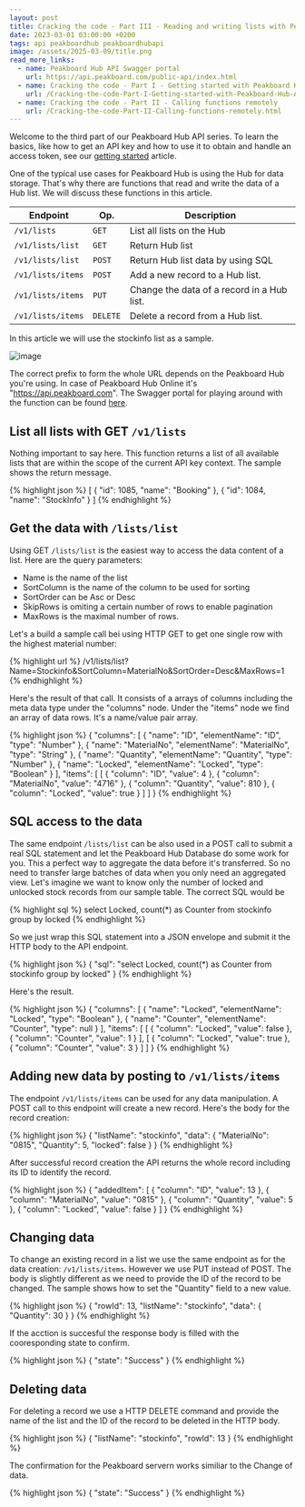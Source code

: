 ```yaml
---
layout: post
title: Cracking the code - Part III - Reading and writing lists with Peakboard Hub API
date: 2023-03-01 03:00:00 +0200
tags: api peakboardhub peakboardhubapi
image: /assets/2025-03-09/title.png
read_more_links:
  - name: Peakboard Hub API Swagger portal
    url: https://api.peakboard.com/public-api/index.html
  - name: Cracking the code - Part I - Getting started with Peakboard Hub API
    url: /Cracking-the-code-Part-I-Getting-started-with-Peakboard-Hub-API.html
  - name: Cracking the code - Part II - Calling functions remotely
    url: /Cracking-the-code-Part-II-Calling-functions-remotely.html
---
```


Welcome to the third part of our Peakboard Hub API series. To learn the basics, like how to get an API key and how to use it to obtain and handle an access token, see our [getting started](/Cracking-the-code-Part-I-Getting-started-with-Peakboard-Hub-API.html) article.

One of the typical use cases for Peakboard Hub is using the Hub for data storage. That's why there are functions that read and write the data of a Hub list. We will discuss these functions in this article.

| Endpoint          | Op.      | Description                                |
| ----------------- | -------- | ------------------------------------------ |
| `/v1/lists`       | `GET`    | List all lists on the Hub                  |
| `/v1/lists/list`  | `GET`    | Return Hub list                            |
| `/v1/lists/list`  | `POST`   | Return Hub list data by using SQL          |
| `/v1/lists/items` | `POST`   | Add a new record to a Hub list.            |
| `/v1/lists/items` | `PUT`    | Change the data of a record in a Hub list. |
| `/v1/lists/items` | `DELETE` | Delete a record from a Hub list.           |

In this article we will use the stockinfo list as a sample.

![image](/assets/2025-03-09/010.png)

The correct prefix to form the whole URL depends on the Peakboard Hub you're using. In case of Peakboard Hub Online it's "https://api.peakboard.com". The Swagger portal for playing around with the function can be found [here](https://api.peakboard.com/public-api/index.html).

## List all lists with GET `/v1/lists`

Nothing important to say here. This function returns a list of all available lists that are within the scope of the current API key context.
The sample shows the return message.

{% highlight json %}
[
{
"id": 1085,
"name": "Booking"
},
{
"id": 1084,
"name": "StockInfo"
}
]
{% endhighlight %}

## Get the data with `/lists/list`

Using GET `/lists/list` is the easiest way to access the data content of a list. Here are the query parameters:

- Name is the name of the list
- SortColumn is the name of the column to be used for sorting
- SortOrder can be Asc or Desc
- SkipRows is omiting a certain number of rows to enable pagination
- MaxRows is the maximal number of rows.

Let's a build a sample call bei using HTTP GET to get one single row with the highest material number:

{% highlight url %}
/v1/lists/list?Name=Stockinfo&SortColumn=MaterialNo&SortOrder=Desc&MaxRows=1
{% endhighlight %}

Here's the result of that call. It consists of a arrays of columns including the meta data type under the "columns" node. Under the "items" node we find an array of data rows. It's a name/value pair array.

{% highlight json %}
{
"columns": [
{
"name": "ID",
"elementName": "ID",
"type": "Number"
},
{
"name": "MaterialNo",
"elementName": "MaterialNo",
"type": "String"
},
{
"name": "Quantity",
"elementName": "Quantity",
"type": "Number"
},
{
"name": "Locked",
"elementName": "Locked",
"type": "Boolean"
}
],
"items": [
[
{
"column": "ID",
"value": 4
},
{
"column": "MaterialNo",
"value": "4716"
},
{
"column": "Quantity",
"value": 810
},
{
"column": "Locked",
"value": true
}
]
]
}
{% endhighlight %}

## SQL access to the data

The same endpoint `/lists/list` can be also used in a POST call to submit a real SQL statement and let the Peakboard Hub Database do some work for you. This a perfect way to aggregate the data before it's transferred. So no need to transfer large batches of data when you only need an aggregated view. Let's imagine we want to know only the number of locked and unlocked stock records from our sample table. The correct SQL would be

{% highlight sql %}
select Locked, count(\*) as Counter from stockinfo group by locked
{% endhighlight %}

So we just wrap this SQL statement into a JSON envelope and submit it the HTTP body to the API endpoint.

{% highlight json %}
{
"sql": "select Locked, count(\*) as Counter from stockinfo group by locked"
}
{% endhighlight %}

Here's the result.

{% highlight json %}
{
"columns": [
{
"name": "Locked",
"elementName": "Locked",
"type": "Boolean"
},
{
"name": "Counter",
"elementName": "Counter",
"type": null
}
],
"items": [
[
{
"column": "Locked",
"value": false
},
{
"column": "Counter",
"value": 1
}
],
[
{
"column": "Locked",
"value": true
},
{
"column": "Counter",
"value": 3
}
]
]
}
{% endhighlight %}

## Adding new data by posting to `/v1/lists/items`

The endpoint `/v1/lists/items` can be used for any data manipulation. A POST call to this endpoint will create a new record.
Here's the body for the record creation:

{% highlight json %}
{
"listName": "stockinfo",
"data": {
"MaterialNo": "0815",
"Quantity": 5,
"locked": false
}
}
{% endhighlight %}

After successful record creation the API returns the whole record including its ID to identify the record.

{% highlight json %}
{
"addedItem": [
{
"column": "ID",
"value": 13
},
{
"column": "MaterialNo",
"value": "0815"
},
{
"column": "Quantity",
"value": 5
},
{
"column": "Locked",
"value": false
}
]
}
{% endhighlight %}

## Changing data

To change an existing record in a list we use the same endpoint as for the data creation: `/v1/lists/items`. However we use PUT instead of POST. The body is slightly different as we need to provide the ID of the record to be changed. The sample shows how to set the "Quantity" field to a new value.

{% highlight json %}
{
"rowId": 13,
"listName": "stockinfo",
"data": {
"Quantity": 30
}
}
{% endhighlight %}

If the acction is succesful the response body is filled with the cooresponding state to confirm.

{% highlight json %}
{
"state": "Success"
}
{% endhighlight %}

## Deleting data

For deleting a record we use a HTTP DELETE command and provide the name of the list and the ID of the record to be deleted in the HTTP body.

{% highlight json %}
{
"listName": "stockinfo",
"rowId": 13
}
{% endhighlight %}

The confirmation for the Peakboard servern works similiar to the Change of data.

{% highlight json %}
{
"state": "Success"
}
{% endhighlight %}

